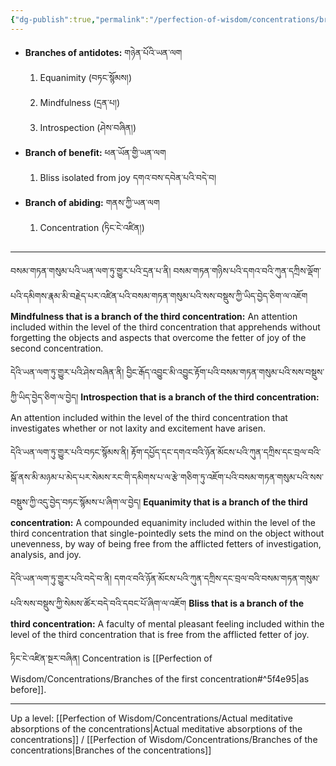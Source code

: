```yaml
---
{"dg-publish":true,"permalink":"/perfection-of-wisdom/concentrations/branches-of-the-third-concentration/"}
---
```


- **Branches of antidotes:** གཉེན་པོའི་ཡན་ལག
	1. Equanimity (བཏང་སྙོམས།)
	2. Mindfulness (དྲན་པ།)
	3. Introspection (ཤེས་བཞིན།)
- **Branch of benefit:** ཕན་ཡོན་གྱི་ཡན་ལག
	1. Bliss isolated from joy དགའ་བས་དབེན་པའི་བདེ་བ།
- **Branch of abiding:** གནས་ཀྱི་ཡན་ལག
	1. Concentration (ཏིང་ངེ་འཛིན།)

---
བསམ་གཏན་གསུམ་པའི་ཡན་ལག་ཏུ་གྱུར་པའི་དྲན་པ་ནི།
བསམ་གཏན་གཉིས་པའི་དགའ་བའི་ཀུན་དཀྲིས་ལྡོག་པའི་དམིགས་རྣམ་མི་བརྗེད་པར་འཛིན་པའི་བསམ་གཏན་གསུམ་པའི་སས་བསྡུས་ཀྱི་ཡིད་བྱེད་ཅིག་ལ་འཇོག 
**Mindfulness that is a branch of the third concentration:** An attention included within the level of the third concentration that apprehends without forgetting the objects and aspects that overcome the fetter of joy of the second concentration.

དེའི་ཡན་ལག་ཏུ་གྱུར་པའི་ཤེས་བཞིན་ནི། བྱིང་རྒོད་འབྱུང་མི་འབྱུང་རྟོག་པའི་བསམ་གཏན་གསུམ་པའི་སས་བསྡུས་ཀྱི་ཡིད་བྱེད་ཅིག་ལ་བྱེད། 
**Introspection that is a branch of the third concentration:** An attention included within the level of the third concentration that investigates whether or not laxity and excitement have arisen.

དེའི་ཡན་ལག་ཏུ་གྱུར་པའི་བཏང་སྙོམས་ནི། རྟོག་དཔྱོད་དང་དགའ་བའི་ཉོན་མོངས་པའི་ཀུན་དཀྲིས་དང་བྲལ་བའི་སྒོ་ནས་མི་མཉམ་པ་མེད་པར་སེམས་རང་གི་དམིགས་པ་ལ་རྩེ་གཅིག་ཏུ་འཇོག་པའི་བསམ་གཏན་གསུམ་པའི་སས་བསྡུས་ཀྱི་འདུ་བྱེད་བཏང་སྙོམས་པ་ཞིག་ལ་བྱེད།
**Equanimity that is a branch of the third concentration:** A compounded equanimity included within the level of the third concentration that single-pointedly sets the mind on the object without unevenness, by way of being free from the afflicted fetters of investigation, analysis, and joy.

དེའི་ཡན་ལག་ཏུ་གྱུར་པའི་བདེ་བ་ནི། 
དགའ་བའི་ཉོན་མོངས་པའི་ཀུན་དཀྲིས་དང་བྲལ་བའི་བསམ་གཏན་གསུམ་པའི་སས་བསྡུས་ཀྱི་སེམས་ཚོར་བདེ་བའི་དབང་པོ་ཞིག་ལ་འཇོག 
**Bliss that is a branch of the third concentration:** A faculty of mental pleasant feeling included within the level of the third concentration that is free from the afflicted fetter of joy.

ཏིང་ངེ་འཛིན་སྔར་བཞིན།
Concentration is [[Perfection of Wisdom/Concentrations/Branches of the first concentration#^5f4e95\|as before]].




---
Up a level: [[Perfection of Wisdom/Concentrations/Actual meditative absorptions of the concentrations\|Actual meditative absorptions of the concentrations]] / [[Perfection of Wisdom/Concentrations/Branches of the concentrations\|Branches of the concentrations]]